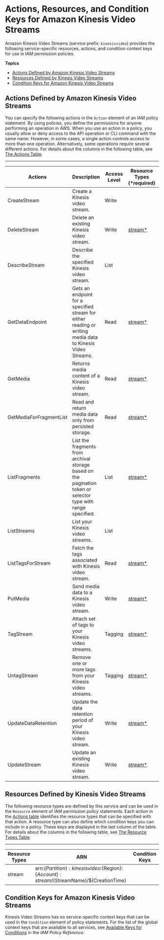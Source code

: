 # Actions, Resources, and Condition Keys for Amazon Kinesis Video Streams<a name="list_amazonkinesisvideostreams"></a>

Amazon Kinesis Video Streams \(service prefix: `kinesisvideo`\) provides the following service\-specific resources, actions, and condition context keys for use in IAM permission policies\.

**Topics**
+ [Actions Defined by Amazon Kinesis Video Streams](#amazonkinesisvideostreams-actions-as-permissions)
+ [Resources Defined by Kinesis Video Streams](#amazonkinesisvideostreams-resources-for-iam-policies)
+ [Condition Keys for Amazon Kinesis Video Streams](#amazonkinesisvideostreams-policy-keys)

## Actions Defined by Amazon Kinesis Video Streams<a name="amazonkinesisvideostreams-actions-as-permissions"></a>

You can specify the following actions in the `Action` element of an IAM policy statement\. By using policies, you define the permissions for anyone performing an operation in AWS\. When you use an action in a policy, you usually allow or deny access to the API operation or CLI command with the same name\. However, in some cases, a single action controls access to more than one operation\. Alternatively, some operations require several different actions\. For details about the columns in the following table, see [The Actions Table](reference_policies_actions-resources-contextkeys.md#actions_table)\.


****  

| Actions | Description | Access Level | Resource Types \(\*required\) | Condition Keys | Dependent Actions | 
| --- | --- | --- | --- | --- | --- | 
| CreateStream | Create a Kinesis video stream\. | Write |  |  |  | 
| DeleteStream | Delete an existing Kinesis video stream\. | Write | [stream\*](#amazonkinesisvideostreams-stream)  |  |  | 
| DescribeStream | Describe the specified Kinesis video stream\. | List |  |  |  | 
| GetDataEndpoint | Gets an endpoint for a specified stream for either reading or writing media data to Kinesis Video Streams\. | Read | [stream\*](#amazonkinesisvideostreams-stream)  |  |  | 
| GetMedia | Returns media content of a Kinesis video stream\. | Read | [stream\*](#amazonkinesisvideostreams-stream)  |  |  | 
| GetMediaForFragmentList | Read and return media data only from persisted storage\. | Read | [stream\*](#amazonkinesisvideostreams-stream)  |  |  | 
| ListFragments | List the fragments from archival storage based on the pagination token or selector type with range specified\. | List | [stream\*](#amazonkinesisvideostreams-stream)  |  |  | 
| ListStreams | List your Kinesis video streams\. | List |  |  |  | 
| ListTagsForStream | Fetch the tags associated with Kinesis video stream\. | Read | [stream\*](#amazonkinesisvideostreams-stream)  |  |  | 
| PutMedia | Send media data to a Kinesis video stream\. | Write | [stream\*](#amazonkinesisvideostreams-stream)  |  |  | 
| TagStream | Attach set of tags to your Kinesis video streams\. | Tagging | [stream\*](#amazonkinesisvideostreams-stream)  |  |  | 
| UntagStream | Remove one or more tags from your Kinesis video streams\. | Tagging | [stream\*](#amazonkinesisvideostreams-stream)  |  |  | 
| UpdateDataRetention | Update the data retention period of your Kinesis video stream\. | Write | [stream\*](#amazonkinesisvideostreams-stream)  |  |  | 
| UpdateStream | Update an existing Kinesis video stream\. | Write | [stream\*](#amazonkinesisvideostreams-stream)  |  |  | 

## Resources Defined by Kinesis Video Streams<a name="amazonkinesisvideostreams-resources-for-iam-policies"></a>

The following resource types are defined by this service and can be used in the `Resource` element of IAM permission policy statements\. Each action in the [Actions table](#amazonkinesisvideostreams-actions-as-permissions) identifies the resource types that can be specified with that action\. A resource type can also define which condition keys you can include in a policy\. These keys are displayed in the last column of the table\. For details about the columns in the following table, see [The Resource Types Table](reference_policies_actions-resources-contextkeys.md#resources_table)\.


****  

| Resource Types | ARN | Condition Keys | 
| --- | --- | --- | 
| stream | arn:$\{Partition\}:kinesisvideo:$\{Region\}:$\{Account\}:stream/$\{StreamName\}/$\{CreationTime\} |  | 

## Condition Keys for Amazon Kinesis Video Streams<a name="amazonkinesisvideostreams-policy-keys"></a>

Kinesis Video Streams has no service\-specific context keys that can be used in the `Condition` element of policy statements\. For the list of the global context keys that are available to all services, see [Available Keys for Conditions](http://docs.aws.amazon.com/IAM/latest/UserGuide/reference_policies_condition-keys.html#AvailableKeys) in the *IAM Policy Reference*\.